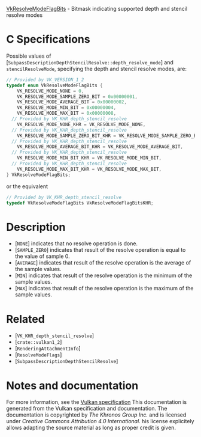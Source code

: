 [VkResolveModeFlagBits](https://www.khronos.org/registry/vulkan/specs/1.3-extensions/man/html/VkResolveModeFlagBits.html) - Bitmask indicating supported depth and stencil resolve modes

# C Specifications
Possible values of
[`SubpassDescriptionDepthStencilResolve::depth_resolve_mode`] and
`stencilResolveMode`, specifying the depth and stencil resolve modes,
are:
```c
// Provided by VK_VERSION_1_2
typedef enum VkResolveModeFlagBits {
    VK_RESOLVE_MODE_NONE = 0,
    VK_RESOLVE_MODE_SAMPLE_ZERO_BIT = 0x00000001,
    VK_RESOLVE_MODE_AVERAGE_BIT = 0x00000002,
    VK_RESOLVE_MODE_MIN_BIT = 0x00000004,
    VK_RESOLVE_MODE_MAX_BIT = 0x00000008,
  // Provided by VK_KHR_depth_stencil_resolve
    VK_RESOLVE_MODE_NONE_KHR = VK_RESOLVE_MODE_NONE,
  // Provided by VK_KHR_depth_stencil_resolve
    VK_RESOLVE_MODE_SAMPLE_ZERO_BIT_KHR = VK_RESOLVE_MODE_SAMPLE_ZERO_BIT,
  // Provided by VK_KHR_depth_stencil_resolve
    VK_RESOLVE_MODE_AVERAGE_BIT_KHR = VK_RESOLVE_MODE_AVERAGE_BIT,
  // Provided by VK_KHR_depth_stencil_resolve
    VK_RESOLVE_MODE_MIN_BIT_KHR = VK_RESOLVE_MODE_MIN_BIT,
  // Provided by VK_KHR_depth_stencil_resolve
    VK_RESOLVE_MODE_MAX_BIT_KHR = VK_RESOLVE_MODE_MAX_BIT,
} VkResolveModeFlagBits;
```
or the equivalent
```c
// Provided by VK_KHR_depth_stencil_resolve
typedef VkResolveModeFlagBits VkResolveModeFlagBitsKHR;
```

# Description
- [`NONE`] indicates that no resolve operation is done.
- [`SAMPLE_ZERO`] indicates that result of the resolve operation is equal to the value of sample 0.
- [`AVERAGE`] indicates that result of the resolve operation is the average of the sample values.
- [`MIN`] indicates that result of the resolve operation is the minimum of the sample values.
- [`MAX`] indicates that result of the resolve operation is the maximum of the sample values.

# Related
- [`VK_KHR_depth_stencil_resolve`]
- [`crate::vulkan1_2`]
- [`RenderingAttachmentInfo`]
- [`ResolveModeFlags`]
- [`SubpassDescriptionDepthStencilResolve`]

# Notes and documentation
For more information, see the [Vulkan specification](https://www.khronos.org/registry/vulkan/specs/1.3-extensions/html/vkspec.html)
This documentation is generated from the Vulkan specification and documentation.
The documentation is copyrighted by *The Khronos Group Inc.* and is licensed under *Creative Commons Attribution 4.0 International*.
his license explicitely allows adapting the source material as long as proper credit is given.
        